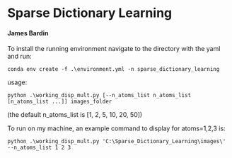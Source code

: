 # Sparse Dictionary Learning
#### James Bardin

To install the running environment navigate to the directory with the yaml and run:

    conda env create -f .\environment.yml -n sparse_dictionary_learning

usage: 

    python .\working_disp_mult.py [--n_atoms_list n_atoms_list [n_atoms_list ...]] images_folder

(the default n_atoms_list is [1, 2, 5, 10, 20, 50])

To run on my machine, an example command to display for atoms=1,2,3 is:

    python .\working_disp_mult.py 'C:\Sparse_Dictionary_Learning\images\' --n_atoms_list 1 2 3

